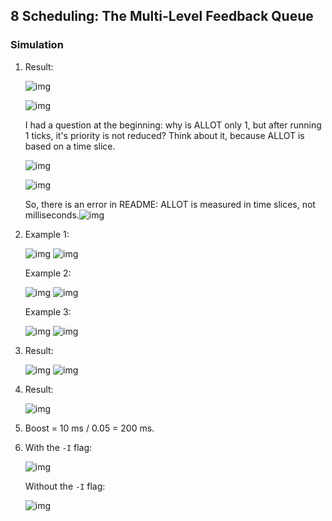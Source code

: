 ## 8 Scheduling: The Multi-Level Feedback Queue

### Simulation

1. Result:

   ![img](./images/1.png)

   ![img](./images/2.png)

   I had a question at the beginning: why is ALLOT only 1, but after running 1 ticks, it's priority is not reduced? Think about it, because ALLOT is based on a time slice.

   ![img](./images/3.png)

   ![img](./images/4.png)

   So, there is an error in README: ALLOT is measured in time slices, not milliseconds.![img](./images/5.png)

2. Example 1:

   ![img](./images/6.png) ![img](./images/7.png)

   Example 2:

   ![img](./images/8.png) ![img](./images/9.png)

   Example 3:

   ![img](./images/10.png) ![img](./images/11.png)

3. Result:

   ![img](./images/12.png) ![img](./images/13.png)

4. Result:

   ![img](./images/14.png)

5. Boost = 10 ms / 0.05 = 200 ms.

6. With the `-I` flag:

   ![img](./images/15.png)

   Without the `-I` flag:

   ![img](./images/16.png)
